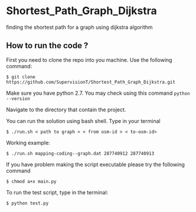 # Shortest_Path_Graph_Dijkstra
finding the shortest path for a graph using dijkstra algorithm

## How to run the code ?
First you need to clone the repo into you machine. Use the following command:
```
$ git clone https://github.com/SupervisionT/Shortest_Path_Graph_Dijkstra.git
```
Make sure you have python 2.7. You may check using this command ``` python --version ```

Navigate to the directory that contain the project.

You can run the solution using bash shell. Type in your terminal
```
$ ./run.sh < path to graph > < from osm-id > < to-osm-id>
```
Working example:
```
$ ./run.sh mapping-coding--graph.dat 287740912 287740913
```
If you have problem making the script executable please try the following command
```
$ chmod a+x main.py
```

To run the test script, type in the terminal:
```
$ python test.py
```
